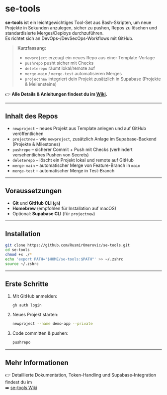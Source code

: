 # se-tools

**se-tools** ist ein leichtgewichtiges Tool-Set aus Bash-Skripten, um neue Projekte in Sekunden anzulegen, sicher zu pushen, Repos zu löschen und standardisierte Merges/Deploys durchzuführen.  
Es richtet sich an DevOps-/DevSecOps-Workflows mit GitHub.

> **Kurzfassung:**  
> - `newproject` erzeugt ein neues Repo aus einer Template-Vorlage  
> - `pushrepo` pusht sicher mit Checks  
> - `deleterepo` räumt lokal/remote auf  
> - `merge-main` / `merge-test` automatisieren Merges  
> - `projectnew` integriert dein Projekt zusätzlich in Supabase (Projekte & Meilensteine)  

👉 **Alle Details & Anleitungen findest du im [Wiki](https://github.com/RusmirOmerovic/se-tools/wiki).**

---

## Inhalt des Repos

- `newproject` – neues Projekt aus Template anlegen und auf GitHub veröffentlichen  
- `projectnew` – wie `newproject`, zusätzlich Anlage im Supabase-Backend (Projekte & Milestones)  
- `pushrepo` – sicherer Commit + Push mit Checks (verhindert versehentliches Pushen von Secrets)  
- `deleterepo` – löscht ein Projekt lokal und remote auf GitHub  
- `merge-main` – automatischer Merge von Feature-Branch in `main`  
- `merge-test` – automatischer Merge in Test-Branch  

---

## Voraussetzungen

- **Git** und **GitHub CLI (`gh`)**  
- **Homebrew** (empfohlen für Installation auf macOS)  
- Optional: **Supabase CLI** (für `projectnew`)  

---

## Installation

```bash
git clone https://github.com/RusmirOmerovic/se-tools.git
cd se-tools
chmod +x ./*
echo 'export PATH="$HOME/se-tools:$PATH"' >> ~/.zshrc
source ~/.zshrc
```

---

## Erste Schritte

1. Mit GitHub anmelden:
   ```bash
   gh auth login
   ```

2. Neues Projekt starten:
   ```bash
   newproject --name demo-app --private
   ```

3. Code committen & pushen:
   ```bash
   pushrepo
   ```

---

## Mehr Informationen

👉 Detaillierte Dokumentation, Token-Handling und Supabase-Integration findest du im  
➡️ [se-tools Wiki](https://github.com/RusmirOmerovic/se-tools/wiki)
